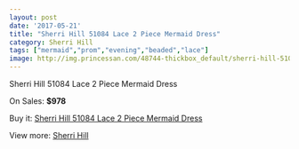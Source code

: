 ```yaml
---
layout: post
date: '2017-05-21'
title: "Sherri Hill 51084 Lace 2 Piece Mermaid Dress"
category: Sherri Hill
tags: ["mermaid","prom","evening","beaded","lace"]
image: http://img.princessan.com/48744-thickbox_default/sherri-hill-51084-lace-2-piece-mermaid-dress.jpg
---
```

Sherri Hill 51084 Lace 2 Piece Mermaid Dress

On Sales: **$978**
<a href="https://www.princessan.com/en/sherri-hill/22057-sherri-hill-51084-lace-2-piece-mermaid-dress.html"><amp-img layout="responsive" width="600" height="600" src="//img.princessan.com/48744-thickbox_default/sherri-hill-51084-lace-2-piece-mermaid-dress.jpg" alt="Sherri Hill 51084 Lace 2 Piece Mermaid Dress 0" /></a>
<a href="https://www.princessan.com/en/sherri-hill/22057-sherri-hill-51084-lace-2-piece-mermaid-dress.html"><amp-img layout="responsive" width="600" height="600" src="//img.princessan.com/48746-thickbox_default/sherri-hill-51084-lace-2-piece-mermaid-dress.jpg" alt="Sherri Hill 51084 Lace 2 Piece Mermaid Dress 1" /></a>
<a href="https://www.princessan.com/en/sherri-hill/22057-sherri-hill-51084-lace-2-piece-mermaid-dress.html"><amp-img layout="responsive" width="600" height="600" src="//img.princessan.com/48745-thickbox_default/sherri-hill-51084-lace-2-piece-mermaid-dress.jpg" alt="Sherri Hill 51084 Lace 2 Piece Mermaid Dress 2" /></a>

Buy it: [Sherri Hill 51084 Lace 2 Piece Mermaid Dress](https://www.princessan.com/en/sherri-hill/22057-sherri-hill-51084-lace-2-piece-mermaid-dress.html "Sherri Hill 51084 Lace 2 Piece Mermaid Dress")

View more: [Sherri Hill](https://www.princessan.com/en/57-sherri-hill "Sherri Hill")